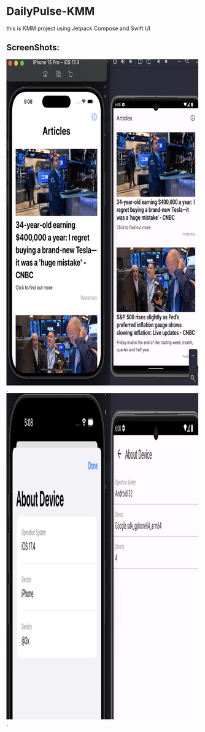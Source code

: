 # DailyPulse-KMM
this is KMM project using Jetpack Compose and Swift UI


## ScreenShots:
<img src="/images/pic1.png" width="500" height="850"/>.
<img src="/images/pic2.png" width="500" height="850"/>.
